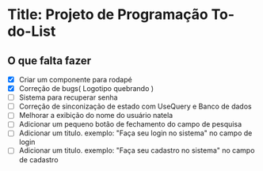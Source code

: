 # Title: Projeto de Programação To-do-List

## O que falta fazer

- [x] Criar um componente para rodapé
- [x] Correção de bugs( Logotipo quebrando )
- [ ] Sistema para recuperar senha
- [ ] Correção de sinconização de estado com UseQuery e Banco de dados
- [ ] Melhorar a exibição do nome do usuário natela
- [ ] Adicionar um pequeno botão de fechamento do campo de pesquisa
- [ ] Adicionar um titulo. exemplo: "Faça seu login no sistema" no campo de login
- [ ] Adicionar um titulo. exemplo: "Faça seu cadastro no sistema" no campo de cadastro
